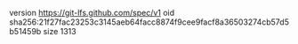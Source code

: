 version https://git-lfs.github.com/spec/v1
oid sha256:21f27fac23253c3145aeb64facc8874f9cee9facf8a36503274cb57d5b51459b
size 1313
